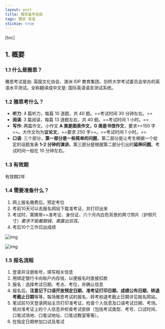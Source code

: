 ```yaml
---
layout: post
title: 雅思备考指南
tags: 雅思 英语
stickie: true
---
```


[toc]

## 1. 概要

### 1.1 什么是雅思？

雅思考试是由: 英国文化协会、澳洲 IDP 教育集团、剑桥大学考试委员会举办的英语水平测试。全称翻译成中文是: 国际英语语言测试系统。

### 1.2 雅思考什么？

- **听力**: 4 篇听力，每篇 10 道题，共 40 题。==考试时间 30 分钟左右。==
- **阅读**: 3 篇阅读，每篇 13 道题左右，共 40 题。==考试时间 1 小时。==
- **写作**: 两篇作文。小作文 **A 类是图表作文，G 类是书信作文**，要求==150 字==。大作文均为**议论文**，==要求 250 字==。==考试时间 1 小时。==
- **口语**: 三个部分，**第一部分是一些简单的问题**，第二部分是让考生根据一个给定的话题发表 **1-2 分钟的演讲**。第三部分是根据第二部分引出的**延伸问题**。考试时间一般在 10 分钟左右。

### 1.3 有效期

有效期2年

### 1.4 需要准备什么？

1. 网上报名缴费后，预定考位
2. 考前10天可以去报名网站下载准考证，并打印出来
3. 考试时，需携带==准考证、身份证、六个月内白色背景的两寸照片（护照尺寸）*要求不能戴眼镜、需露出双耳*。
4. 考后10个工作日出成绩

![img](https://mmbiz.qpic.cn/mmbiz_png/icqYwDXDxqyd3wgJW3em3ic2ptec9apwZEqLccKWwu9kxrsvibdzYtpUdFniaIzMANumW2EicPTYtqMe6D4ZWDwZ9xw/640?wx_fmt=png)

![img](https://mmbiz.qpic.cn/mmbiz_png/icqYwDXDxqyd3wgJW3em3ic2ptec9apwZE4cFbvcrvTYV8uFCcicsxjSBnlcXNtBkM8LjQ7bXtPwfvF47J9giaSLdA/640?wx_fmt=png)

###  1.5 报名流程

1. 登录并注册账号，填写相关信息
2. 用绑定银行卡向账户内存钱，以便报名时直接扣款
3. 报名：选择考试日期、考点、考位，并确认信息
4. 报名后，**注意记下口语开放预定日期、准考证打印日期、成绩公布日期、转退考截止日期**等等，每场雅思考试的报名、转考和退考截止日期详见报名网站。
5. 笔试前10天登录网站主页打印准考证，检查个人信息及口语考试日期、考场。核对准考证上的个人信息并检查考试安排（包括考试类型、考号、口试时间、口笔试场地、口笔试地址、口笔试教室等等）。
6. 在指定日期参加口试及笔试